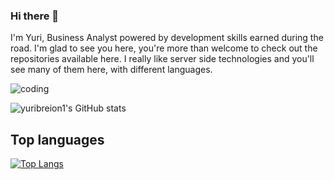 ### Hi there 👋

I'm Yuri, Business Analyst powered by development skills earned during the road. I'm glad to see you here, you're more than welcome to check out the repositories available here. I really like server side technologies and you'll see many of them here, with different languages. 

![coding](https://github.com/JayantGoel001/JayantGoel001/blob/master/GIF/code.gif)

![yuribreion1's GitHub stats](https://github-readme-stats.vercel.app/api?username=yuribreion1&show_icons=true&theme=radical)

## Top languages

[![Top Langs](https://github-readme-stats.vercel.app/api/top-langs/?username=yuribreion1)](https://github.com/yuribreion1?tab=repositories)


<!--
**yuribreion1/yuribreion1** is a ✨ _special_ ✨ repository because its `README.md` (this file) appears on your GitHub profile.

Here are some ideas to get you started:

- 🔭 I’m currently working on ...
- 🌱 I’m currently learning ...
- 👯 I’m looking to collaborate on ...
- 🤔 I’m looking for help with ...
- 💬 Ask me about ...
- 📫 How to reach me: ...
- 😄 Pronouns: ...
- ⚡ Fun fact: ...
-->
